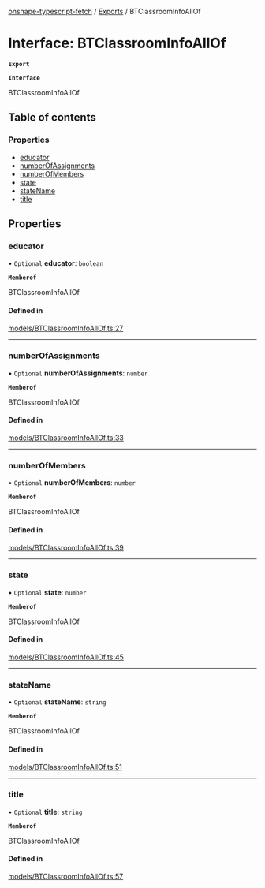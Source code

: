 [onshape-typescript-fetch](../README.md) / [Exports](../modules.md) / BTClassroomInfoAllOf

# Interface: BTClassroomInfoAllOf

**`Export`**

**`Interface`**

BTClassroomInfoAllOf

## Table of contents

### Properties

- [educator](BTClassroomInfoAllOf.md#educator)
- [numberOfAssignments](BTClassroomInfoAllOf.md#numberofassignments)
- [numberOfMembers](BTClassroomInfoAllOf.md#numberofmembers)
- [state](BTClassroomInfoAllOf.md#state)
- [stateName](BTClassroomInfoAllOf.md#statename)
- [title](BTClassroomInfoAllOf.md#title)

## Properties

### educator

• `Optional` **educator**: `boolean`

**`Memberof`**

BTClassroomInfoAllOf

#### Defined in

[models/BTClassroomInfoAllOf.ts:27](https://github.com/toebes/onshape-typescript-fetch/blob/3e11ae1/models/BTClassroomInfoAllOf.ts#L27)

___

### numberOfAssignments

• `Optional` **numberOfAssignments**: `number`

**`Memberof`**

BTClassroomInfoAllOf

#### Defined in

[models/BTClassroomInfoAllOf.ts:33](https://github.com/toebes/onshape-typescript-fetch/blob/3e11ae1/models/BTClassroomInfoAllOf.ts#L33)

___

### numberOfMembers

• `Optional` **numberOfMembers**: `number`

**`Memberof`**

BTClassroomInfoAllOf

#### Defined in

[models/BTClassroomInfoAllOf.ts:39](https://github.com/toebes/onshape-typescript-fetch/blob/3e11ae1/models/BTClassroomInfoAllOf.ts#L39)

___

### state

• `Optional` **state**: `number`

**`Memberof`**

BTClassroomInfoAllOf

#### Defined in

[models/BTClassroomInfoAllOf.ts:45](https://github.com/toebes/onshape-typescript-fetch/blob/3e11ae1/models/BTClassroomInfoAllOf.ts#L45)

___

### stateName

• `Optional` **stateName**: `string`

**`Memberof`**

BTClassroomInfoAllOf

#### Defined in

[models/BTClassroomInfoAllOf.ts:51](https://github.com/toebes/onshape-typescript-fetch/blob/3e11ae1/models/BTClassroomInfoAllOf.ts#L51)

___

### title

• `Optional` **title**: `string`

**`Memberof`**

BTClassroomInfoAllOf

#### Defined in

[models/BTClassroomInfoAllOf.ts:57](https://github.com/toebes/onshape-typescript-fetch/blob/3e11ae1/models/BTClassroomInfoAllOf.ts#L57)
